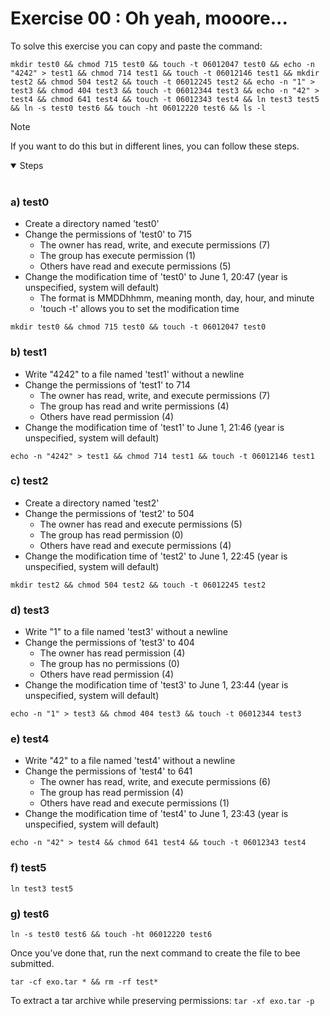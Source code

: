# Exercise 00 : Oh yeah, mooore...
To solve this exercise you can copy and paste the command:
```shell
mkdir test0 && chmod 715 test0 && touch -t 06012047 test0 && echo -n "4242" > test1 && chmod 714 test1 && touch -t 06012146 test1 && mkdir test2 && chmod 504 test2 && touch -t 06012245 test2 && echo -n "1" > test3 && chmod 404 test3 && touch -t 06012344 test3 && echo -n "42" > test4 && chmod 641 test4 && touch -t 06012343 test4 && ln test3 test5 && ln -s test0 test6 && touch -ht 06012220 test6 && ls -l
```

> [!NOTE]  
> If you want to do this but in different lines, you can follow these steps.
<details open>
<summary>Steps</summary>
<br>

### a) test0
- Create a directory named 'test0'
- Change the permissions of 'test0' to 715
  - The owner has read, write, and execute permissions (7)
  - The group has execute permission (1)
  - Others have read and execute permissions (5)
- Change the modification time of 'test0' to June 1, 20:47 (year is unspecified, system will default)
  - The format is MMDDhhmm, meaning month, day, hour, and minute
  - 'touch -t' allows you to set the modification time
```shell
mkdir test0 && chmod 715 test0 && touch -t 06012047 test0
```

### b) test1
- Write "4242" to a file named 'test1' without a newline
- Change the permissions of 'test1' to 714
  - The owner has read, write, and execute permissions (7)
  - The group has read and write permissions (4)
  - Others have read permission (4)
- Change the modification time of 'test1' to June 1, 21:46 (year is unspecified, system will default)
```shell
echo -n "4242" > test1 && chmod 714 test1 && touch -t 06012146 test1
```

### c) test2
- Create a directory named 'test2'
- Change the permissions of 'test2' to 504
  - The owner has read and execute permissions (5)
  - The group has read permission (0)
  - Others have read and execute permissions (4)
- Change the modification time of 'test2' to June 1, 22:45 (year is unspecified, system will default)
```shell
mkdir test2 && chmod 504 test2 && touch -t 06012245 test2
```

### d) test3
- Write "1" to a file named 'test3' without a newline
- Change the permissions of 'test3' to 404
  - The owner has read permission (4)
  - The group has no permissions (0)
  - Others have read permission (4)
- Change the modification time of 'test3' to June 1, 23:44 (year is unspecified, system will default)
```shell
echo -n "1" > test3 && chmod 404 test3 && touch -t 06012344 test3
```

### e) test4
- Write "42" to a file named 'test4' without a newline
- Change the permissions of 'test4' to 641
  - The owner has read, write, and execute permissions (6)
  - The group has read permission (4)
  - Others have read and execute permissions (1)
- Change the modification time of 'test4' to June 1, 23:43 (year is unspecified, system will default)
```shell
echo -n "42" > test4 && chmod 641 test4 && touch -t 06012343 test4
```

### f) test5
```shell
ln test3 test5
```

### g) test6
```shell
ln -s test0 test6 && touch -ht 06012220 test6
```
</details>

Once you’ve done that, run the next command to create the file to bee submitted.
```shell
tar -cf exo.tar * && rm -rf test*
```

To extract a tar archive while preserving permissions: `tar -xf exo.tar -p`

